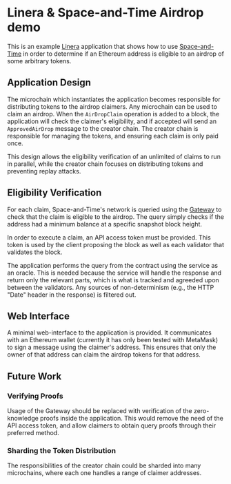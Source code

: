 # Linera & Space-and-Time Airdrop demo

This is an example [Linera](https://linera.io) application that shows how to use
[Space-and-Time](https://spaceandtime.io) in order to determine if an Ethereum address is eligible
to an airdrop of some arbitrary tokens.

## Application Design

The microchain which instantiates the application becomes responsible for distributing tokens to the
airdrop claimers. Any microchain can be used to claim an airdrop. When the `AirDropClaim` operation
is added to a block, the application will check the claimer's eligibility, and if accepted will
send an `ApprovedAirDrop` message to the creator chain. The creator chain is responsible for
managing the tokens, and ensuring each claim is only paid once.

This design allows the eligibility verification of an unlimited of claims to run in parallel, while
the creator chain focuses on distributing tokens and preventing replay attacks.

## Eligibility Verification

For each claim, Space-and-Time's network is queried using the
[Gateway](https://docs.spaceandtime.io/docs/secrets-proxy) to check that the claim is eligible to
the airdrop. The query simply checks if the address had a minimum balance at a specific snapshot
block height.

In order to execute a claim, an API access token must be provided. This token is used by the client
proposing the block as well as each validator that validates the block.

The application performs the query from the contract using the service as an oracle. This is needed
because the service will handle the response and return only the relevant parts, which is what is
tracked and agreeded upon between the validators. Any sources of non-determinism (e.g., the HTTP
"Date" header in the response) is filtered out.

## Web Interface

A minimal web-interface to the application is provided. It communicates with an Ethereum wallet
(currently it has only been tested with MetaMask) to sign a message using the claimer's address.
This ensures that only the owner of that address can claim the airdrop tokens for that address.

## Future Work

### Verifying Proofs

Usage of the Gateway should be replaced with verification of the zero-knowledge proofs inside the
application. This would remove the need of the API access token, and allow claimers to obtain query
proofs through their preferred method.

### Sharding the Token Distribution

The responsibilities of the creator chain could be sharded into many microchains, where each one
handles a range of claimer addresses.
